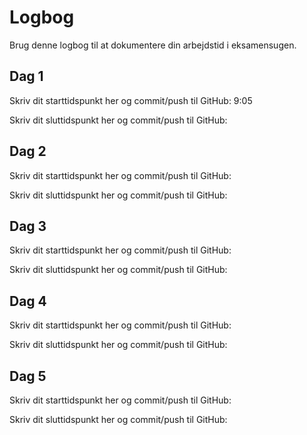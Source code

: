 # Logbog
Brug denne logbog til at dokumentere din arbejdstid i eksamensugen.

## Dag 1
Skriv dit starttidspunkt her og commit/push til GitHub: 9:05

Skriv dit sluttidspunkt her og commit/push til GitHub: 

## Dag 2
Skriv dit starttidspunkt her og commit/push til GitHub: 

Skriv dit sluttidspunkt her og commit/push til GitHub: 

## Dag 3
Skriv dit starttidspunkt her og commit/push til GitHub: 

Skriv dit sluttidspunkt her og commit/push til GitHub: 

## Dag 4
Skriv dit starttidspunkt her og commit/push til GitHub: 

Skriv dit sluttidspunkt her og commit/push til GitHub: 

## Dag 5
Skriv dit starttidspunkt her og commit/push til GitHub: 

Skriv dit sluttidspunkt her og commit/push til GitHub: 
